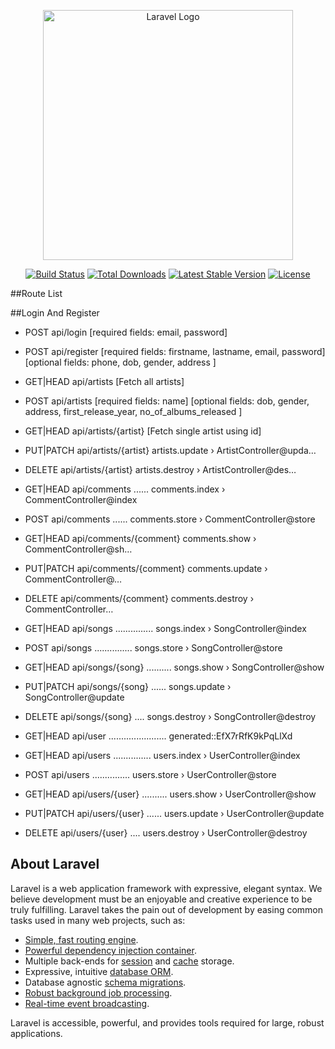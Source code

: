 <p align="center"><a href="https://laravel.com" target="_blank"><img src="https://raw.githubusercontent.com/laravel/art/master/logo-lockup/5%20SVG/2%20CMYK/1%20Full%20Color/laravel-logolockup-cmyk-red.svg" width="400" alt="Laravel Logo"></a></p>

<p align="center">
<a href="https://github.com/laravel/framework/actions"><img src="https://github.com/laravel/framework/workflows/tests/badge.svg" alt="Build Status"></a>
<a href="https://packagist.org/packages/laravel/framework"><img src="https://img.shields.io/packagist/dt/laravel/framework" alt="Total Downloads"></a>
<a href="https://packagist.org/packages/laravel/framework"><img src="https://img.shields.io/packagist/v/laravel/framework" alt="Latest Stable Version"></a>
<a href="https://packagist.org/packages/laravel/framework"><img src="https://img.shields.io/packagist/l/laravel/framework" alt="License"></a>
</p>

##Route List

##Login And Register
- POST            api/login [required fields: email, password]
- POST            api/register [required fields: firstname, lastname, email, password] [optional fields: phone, dob, gender, address ]

- GET|HEAD        api/artists [Fetch all artists]
- POST            api/artists [required fields: name] [optional fields: dob, gender, address, first_release_year, no_of_albums_released ]
- GET|HEAD        api/artists/{artist} [Fetch single artist using id]
- PUT|PATCH       api/artists/{artist} artists.update › ArtistController@upda…
- DELETE          api/artists/{artist} artists.destroy › ArtistController@des…
- GET|HEAD        api/comments ...... comments.index › CommentController@index
- POST            api/comments ...... comments.store › CommentController@store
- GET|HEAD        api/comments/{comment} comments.show › CommentController@sh…
- PUT|PATCH       api/comments/{comment} comments.update › CommentController@…
- DELETE          api/comments/{comment} comments.destroy › CommentController…
- GET|HEAD        api/songs ............... songs.index › SongController@index
- POST            api/songs ............... songs.store › SongController@store
- GET|HEAD        api/songs/{song} .......... songs.show › SongController@show
- PUT|PATCH       api/songs/{song} ...... songs.update › SongController@update
- DELETE          api/songs/{song} .... songs.destroy › SongController@destroy
- GET|HEAD        api/user ....................... generated::EfX7rRfK9kPqLlXd
- GET|HEAD        api/users ............... users.index › UserController@index
- POST            api/users ............... users.store › UserController@store
- GET|HEAD        api/users/{user} .......... users.show › UserController@show
- PUT|PATCH       api/users/{user} ...... users.update › UserController@update
- DELETE          api/users/{user} .... users.destroy › UserController@destroy


## About Laravel

Laravel is a web application framework with expressive, elegant syntax. We believe development must be an enjoyable and creative experience to be truly fulfilling. Laravel takes the pain out of development by easing common tasks used in many web projects, such as:

- [Simple, fast routing engine](https://laravel.com/docs/routing).
- [Powerful dependency injection container](https://laravel.com/docs/container).
- Multiple back-ends for [session](https://laravel.com/docs/session) and [cache](https://laravel.com/docs/cache) storage.
- Expressive, intuitive [database ORM](https://laravel.com/docs/eloquent).
- Database agnostic [schema migrations](https://laravel.com/docs/migrations).
- [Robust background job processing](https://laravel.com/docs/queues).
- [Real-time event broadcasting](https://laravel.com/docs/broadcasting).

Laravel is accessible, powerful, and provides tools required for large, robust applications.

